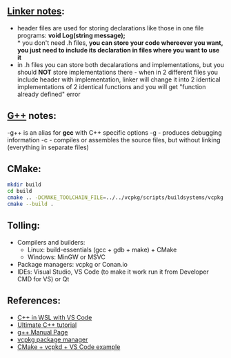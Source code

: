 ## [Linker notes](https://www.youtube.com/watch?v=H4s55GgAg0I):

- header files are used for storing declarations like those in one file programs: **void Log(string message);** <br> \* you don't need .h files, **you can store your code whereever you want, you just need to include its declaration in files where you want to use it**
- in .h files you can store both decalarations and implementations, but you should **NOT** store implementations there - when in 2 different files you include header with implementation, linker will change it into 2 identical implementations of 2 identical functions and you will get "function already defined" error

## [G++](http://qcd.phys.cmu.edu/QCDcluster/gnu/g++_man.html) notes:

-g++ is an alias for **gcc** with C++ specific options
-g - produces debugging information
-c - compiles or assembles the source files, but without linking (everything in separate files)

## CMake:
``` bash
mkdir build
cd build
cmake .. -DCMAKE_TOOLCHAIN_FILE=../../vcpkg/scripts/buildsystems/vcpkg.cmake #-DVCPKG_TARGET_TRIPLET=x64-windows
cmake --build .
```

## Tolling:

- Compilers and builders:
  - Linux: build-essentials (gcc + gdb + make) + CMake
  - Windows: MinGW or MSVC
- Package managers: vcpkg or Conan.io
- IDEs: Visual Studio, VS Code (to make it work run it from Developer CMD for VS) or Qt

## References:

- [C++ in WSL with VS Code](https://code.visualstudio.com/docs/cpp/config-wsl)
- [Ultimate C++ tutorial](https://www.youtube.com/watch?v=6y0bp-mnYU0&list=PL17WHdN9gS1uXtfhSPjGwIxAGGUJqFPWx&index=73&t=0s)
- [g++ Manual Page](http://qcd.phys.cmu.edu/QCDcluster/gnu/g++_man.html)
- [vcpkg package manager](https://docs.microsoft.com/en-us/cpp/build/vcpkg?view=vs-2019)
- [CMake + vcpkd + VS Code example](https://github.com/microsoft/vcpkg/blob/master/docs/examples/installing-and-using-packages.md)

